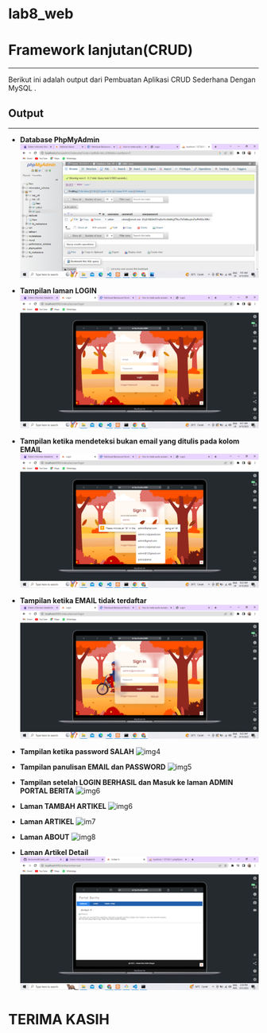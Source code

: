 # lab8_web
# Framework lanjutan(CRUD)
---
Berikut ini adalah output dari Pembuatan Aplikasi CRUD Sederhana Dengan MySQL .

## Output
---

- **Database PhpMyAdmin**
![img0](img/0.png)

- **Tampilan laman LOGIN**
![img1](img/1.png)

- **Tampilan ketika mendeteksi bukan email yang ditulis pada kolom EMAIL**
![img2](img/2.png)

- **Tampilan ketika EMAIL tidak terdaftar**
![img3](img/4.png)

- **Tampilan ketika password SALAH**
![img4](3.png)

- **Tampilan panulisan EMAIL dan PASSWORD**
![img5](5.png)

- **Tampilan setelah LOGIN BERHASIL dan Masuk ke laman ADMIN PORTAL BERITA**
![img6](6.png)

- **Laman TAMBAH ARTIKEL**
![img6](7.png)

- **Laman ARTIKEL**
![im7](8.png)

- **Laman ABOUT**
![img8](9.png)

- **Laman Artikel Detail**
![img9](ci5/lab8/artikel-detail.png)

# TERIMA KASIH 
